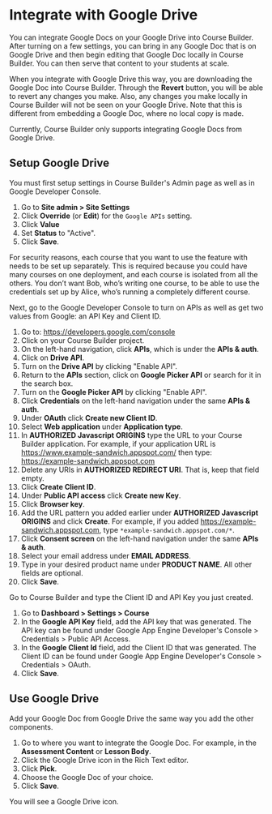 <h1>Integrate with Google Drive</h1>



You can integrate Google Docs on your Google Drive into Course Builder. After turning on a few settings, you can bring in any Google Doc that is on Google Drive and then begin editing that Google Doc locally in Course Builder. You can then serve that content to your students at scale.

When you integrate with Google Drive this way, you are downloading the Google Doc into Course Builder. Through the **Revert** button, you will be able to revert any changes you make.  Also, any changes you make locally in Course Builder will not be seen on your Google Drive. Note that this is different from embedding a Google Doc, where no local copy is made.

Currently, Course Builder only supports integrating Google Docs from Google Drive.

## Setup Google Drive ##
You must first setup settings in Course Builder's Admin page as well as in Google Developer Console.

  1. Go to **Site admin > Site Settings**
  1. Click **Override** (or **Edit**) for the `Google APIs` setting.
  1. Click **Value**
  1. Set **Status** to "Active".
  1. Click **Save**.

For security reasons, each course that you want to use the feature with needs to be set up separately. This is required because you could have many courses on one deployment, and each course is isolated from all the others. You don’t want Bob, who’s writing one course, to be able to use the credentials set up by Alice, who’s running a completely different course.

Next, go to the Google Developer Console to turn on APIs as well as get two values from Google: an API Key and Client ID.

  1. Go to: https://developers.google.com/console
  1. Click on your Course Builder project.
  1. On the left-hand navigation, click **APIs**, which is under the **APIs & auth**.
  1. Click on **Drive API**.
  1. Turn on the **Drive API** by clicking "Enable API".
  1. Return to the **APIs** section, click on **Google Picker API** or search for it in the search box.
  1. Turn on the **Google Picker API** by clicking "Enable API".
  1. Click **Credentials** on the left-hand navigation under the same **APIs & auth**.
  1. Under **OAuth** click **Create new Client ID**.
  1. Select **Web application** under **Application type**.
  1. In **AUTHORIZED Javascript ORIGINS** type the URL to your Course Builder application. For example, if your application URL is https://www.example-sandwich.appspot.com/ then type: https://example-sandwich.appspot.com
  1. Delete any URIs in **AUTHORIZED REDIRECT URI**. That is, keep that field empty.
  1. Click **Create Client ID**.
  1. Under **Public API access** click **Create new Key**.
  1. Click **Browser key**.
  1. Add the URL pattern you added earlier under **AUTHORIZED Javascript ORIGINS** and click **Create**. For example, if you added https://example-sandwich.appspot.com, type `*example-sandwich.appspot.com/*`.
  1. Click **Consent screen** on the left-hand navigation under the same **APIs & auth**.
  1. Select your email address under **EMAIL ADDRESS**.
  1. Type in your desired product name under **PRODUCT NAME**. All other fields are optional.
  1. Click **Save**.

Go to Course Builder and type the Client ID and API Key you just created.

  1. Go to **Dashboard > Settings > Course**
  1. In the **Google API Key** field, add the API key that was generated. The API key can be found under Google App Engine Developer's Console > Credentials > Public API Access.
  1. In the **Google Client Id** field, add the Client ID that was generated. The Client ID can be found under Google App Engine Developer's Console > Credentials > OAuth.
  1. Click **Save**.

## Use Google Drive ##
Add your Google Doc from Google Drive the same way you add the other components.

  1. Go to where you want to integrate the Google Doc.  For example, in the **Assessment Content** or **Lesson Body**.
  1. Click the Google Drive icon in the Rich Text editor.
  1. Click **Pick**.
  1. Choose the Google Doc of your choice.
  1. Click **Save**.

You will see a Google Drive icon.